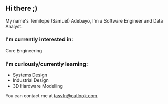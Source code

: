## Hi there ;)

My name's Temitope (Samuel) Adebayo, I'm a Software Engineer and Data Analyst.

### I'm currently interested in:

Core Engineering

### I'm curiously/currently learning:

- Systems Design
- Industrial Design
- 3D Hardware Modelling

You can contact me at <tasvln@outlook.com>.

